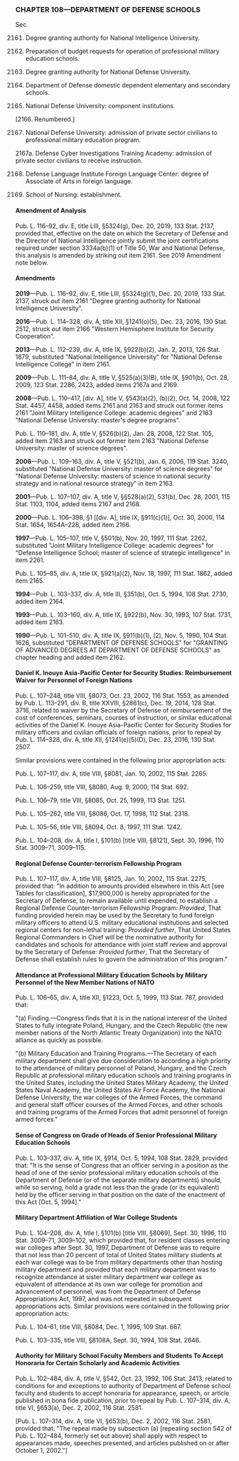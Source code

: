 ### **CHAPTER 108—DEPARTMENT OF DEFENSE SCHOOLS** ###

Sec.

2161. Degree granting authority for National Intelligence University.

2162. Preparation of budget requests for operation of professional military education schools.

2163. Degree granting authority for National Defense University.

2164. Department of Defense domestic dependent elementary and secondary schools.

2165. National Defense University: component institutions.

[2166. Renumbered.]

2167. National Defense University: admission of private sector civilians to professional military education program.

2167a. Defense Cyber Investigations Training Academy: admission of private sector civilians to receive instruction.

2168. Defense Language Institute Foreign Language Center: degree of Associate of Arts in foreign language.

2169. School of Nursing: establishment.

#### Amendment of Analysis ####

Pub. L. 116–92, div. E, title LIII, §5324(g), Dec. 20, 2019, 133 Stat. 2137, provided that, effective on the date on which the Secretary of Defense and the Director of National Intelligence jointly submit the joint certifications required under section 3334a(b)(1) of Title 50, War and National Defense, this analysis is amended by striking out item 2161. See 2019 Amendment note below.

#### Amendments ####

**2019**—Pub. L. 116–92, div. E, title LIII, §5324(g)(1), Dec. 20, 2019, 133 Stat. 2137, struck out item 2161 "Degree granting authority for National Intelligence University".

**2016**—Pub. L. 114–328, div. A, title XII, §1241(o)(5), Dec. 23, 2016, 130 Stat. 2512, struck out item 2166 "Western Hemisphere Institute for Security Cooperation".

**2013**—Pub. L. 112–239, div. A, title IX, §922(b)(2), Jan. 2, 2013, 126 Stat. 1879, substituted "National Intelligence University" for "National Defense Intelligence College" in item 2161.

**2009**—Pub. L. 111–84, div. A, title V, §525(a)(3)(B), title IX, §901(b), Oct. 28, 2009, 123 Stat. 2286, 2423, added items 2167a and 2169.

**2008**—Pub. L. 110–417, [div. A], title V, §543(a)(2), (b)(2), Oct. 14, 2008, 122 Stat. 4457, 4458, added items 2161 and 2163 and struck out former items 2161 "Joint Military Intelligence College: academic degrees" and 2163 "National Defense University: master's degree programs".

Pub. L. 110–181, div. A, title V, §526(b)(2), Jan. 28, 2008, 122 Stat. 105, added item 2163 and struck out former item 2163 "National Defense University: master of science degrees".

**2006**—Pub. L. 109–163, div. A, title V, §521(b), Jan. 6, 2006, 119 Stat. 3240, substituted "National Defense University: master of science degrees" for "National Defense University: masters of science in national security strategy and in national resource strategy" in item 2163.

**2001**—Pub. L. 107–107, div. A, title V, §§528(a)(2), 531(b), Dec. 28, 2001, 115 Stat. 1103, 1104, added items 2167 and 2168.

**2000**—Pub. L. 106–398, §1 [[div. A], title IX, §911(c)(1)], Oct. 30, 2000, 114 Stat. 1654, 1654A–228, added item 2166.

**1997**—Pub. L. 105–107, title V, §501(b), Nov. 20, 1997, 111 Stat. 2262, substituted "Joint Military Intelligence College: academic degrees" for "Defense Intelligence School; master of science of strategic intelligence" in item 2261.

Pub. L. 105–85, div. A, title IX, §921(a)(2), Nov. 18, 1997, 111 Stat. 1862, added item 2165.

**1994**—Pub. L. 103–337, div. A, title III, §351(b), Oct. 5, 1994, 108 Stat. 2730, added item 2164.

**1993**—Pub. L. 103–160, div. A, title IX, §922(b), Nov. 30, 1993, 107 Stat. 1731, added item 2163.

**1990**—Pub. L. 101–510, div. A, title IX, §911(b)(1), (2), Nov. 5, 1990, 104 Stat. 1626, substituted "DEPARTMENT OF DEFENSE SCHOOLS" for "GRANTING OF ADVANCED DEGREES AT DEPARTMENT OF DEFENSE SCHOOLS" as chapter heading and added item 2162.

#### Daniel K. Inouye Asia-Pacific Center for Security Studies: Reimbursement Waiver for Personnel of Foreign Nations ####

Pub. L. 107–248, title VIII, §8073, Oct. 23, 2002, 116 Stat. 1553, as amended by Pub. L. 113–291, div. B, title XXVIII, §2861(c), Dec. 19, 2014, 128 Stat. 3716, related to waiver by the Secretary of Defense of reimbursement of the cost of conferences, seminars, courses of instruction, or similar educational activities of the Daniel K. Inouye Asia-Pacific Center for Security Studies for military officers and civilian officials of foreign nations, prior to repeal by Pub. L. 114–328, div. A, title XII, §1241(e)(5)(D), Dec. 23, 2016, 130 Stat. 2507.

Similar provisions were contained in the following prior appropriation acts:

Pub. L. 107–117, div. A, title VIII, §8081, Jan. 10, 2002, 115 Stat. 2265.

Pub. L. 106–259, title VIII, §8080, Aug. 9, 2000, 114 Stat. 692.

Pub. L. 106–79, title VIII, §8085, Oct. 25, 1999, 113 Stat. 1251.

Pub. L. 105–262, title VIII, §8086, Oct. 17, 1998, 112 Stat. 2318.

Pub. L. 105–56, title VIII, §8094, Oct. 8, 1997, 111 Stat. 1242.

Pub. L. 104–208, div. A, title I, §101(b) [title VIII, §8121], Sept. 30, 1996, 110 Stat. 3009–71, 3009–115.

#### Regional Defense Counter-terrorism Fellowship Program ####

Pub. L. 107–117, div. A, title VIII, §8125, Jan. 10, 2002, 115 Stat. 2275, provided that: "In addition to amounts provided elsewhere in this Act [see Tables for classification], $17,900,000 is hereby appropriated for the Secretary of Defense, to remain available until expended, to establish a Regional Defense Counter-terrorism Fellowship Program: *Provided*, That funding provided herein may be used by the Secretary to fund foreign military officers to attend U.S. military educational institutions and selected regional centers for non-lethal training: *Provided further*, That United States Regional Commanders in Chief will be the nominative authority for candidates and schools for attendance with joint staff review and approval by the Secretary of Defense: *Provided further*, That the Secretary of Defense shall establish rules to govern the administration of this program."

#### Attendance at Professional Military Education Schools by Military Personnel of the New Member Nations of NATO ####

Pub. L. 106–65, div. A, title XII, §1223, Oct. 5, 1999, 113 Stat. 787, provided that:

"(a) Finding.—Congress finds that it is in the national interest of the United States to fully integrate Poland, Hungary, and the Czech Republic (the new member nations of the North Atlantic Treaty Organization) into the NATO alliance as quickly as possible.

"(b) Military Education and Training Programs.—The Secretary of each military department shall give due consideration to according a high priority to the attendance of military personnel of Poland, Hungary, and the Czech Republic at professional military education schools and training programs in the United States, including the United States Military Academy, the United States Naval Academy, the United States Air Force Academy, the National Defense University, the war colleges of the Armed Forces, the command and general staff officer courses of the Armed Forces, and other schools and training programs of the Armed Forces that admit personnel of foreign armed forces."

#### Sense of Congress on Grade of Heads of Senior Professional Military Education Schools ####

Pub. L. 103–337, div. A, title IX, §914, Oct. 5, 1994, 108 Stat. 2829, provided that: "It is the sense of Congress that an officer serving in a position as the head of one of the senior professional military education schools of the Department of Defense (or of the separate military departments) should, while so serving, hold a grade not less than the grade (or its equivalent) held by the officer serving in that position on the date of the enactment of this Act [Oct. 5, 1994]."

#### Military Department Affiliation of War College Students ####

Pub. L. 104–208, div. A, title I, §101(b) [title VIII, §8069], Sept. 30, 1996, 110 Stat. 3009–71, 3009–102, which provided that, for resident classes entering war colleges after Sept. 30, 1997, Department of Defense was to require that not less than 20 percent of total of United States military students at each war college was to be from military departments other than hosting military department and provided that each military department was to recognize attendance at sister military department war college as equivalent of attendance at its own war college for promotion and advancement of personnel, was from the Department of Defense Appropriations Act, 1997, and was not repeated in subsequent appropriations acts. Similar provisions were contained in the following prior appropriation acts:

Pub. L. 104–61, title VIII, §8084, Dec. 1, 1995, 109 Stat. 667.

Pub. L. 103–335, title VIII, §8108A, Sept. 30, 1994, 108 Stat. 2646.

#### Authority for Military School Faculty Members and Students To Accept Honoraria for Certain Scholarly and Academic Activities ####

Pub. L. 102–484, div. A, title V, §542, Oct. 23, 1992, 106 Stat. 2413, related to conditions for and exceptions to authority of Department of Defense school faculty and students to accept honoraria for appearance, speech, or article published in bona fide publication, prior to repeal by Pub. L. 107–314, div. A, title VI, §653(a), Dec. 2, 2002, 116 Stat. 2581.

[Pub. L. 107–314, div. A, title VI, §653(b), Dec. 2, 2002, 116 Stat. 2581, provided that: "The repeal made by subsection (a) [repealing section 542 of Pub. L. 102–484, formerly set out above] shall apply with respect to appearances made, speeches presented, and articles published on or after October 1, 2002."]